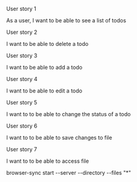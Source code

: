 User story 1

As a user,
I want to be able to see a list of todos

User story 2

I want to be able to delete a todo

User story 3

I want to be able to add a todo


User story 4

I want to be able to edit a todo

User story 5

I want to to be able to change the status of a todo

User story 6

I want to to be able to save changes to file

User story 7

I want to to be able to access  file

browser-sync start --server --directory --files "*"
